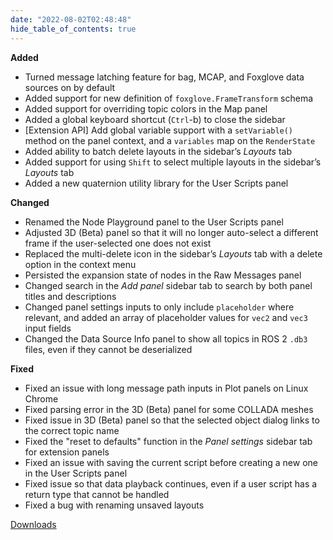 ```yaml
---
date: "2022-08-02T02:48:48"
hide_table_of_contents: true
---
```


**Added**

- Turned message latching feature for bag, MCAP, and Foxglove data sources on by default
- Added support for new definition of `foxglove.FrameTransform` schema
- Added support for overriding topic colors in the Map panel
- Added a global keyboard shortcut (`Ctrl`-b) to close the sidebar
- [Extension API] Add global variable support with a `setVariable()` method on the panel context, and a `variables` map on the `RenderState`
- Added ability to batch delete layouts in the sidebar’s _Layouts_ tab
- Added support for using `Shift` to select multiple layouts in the sidebar’s _Layouts_ tab
- Added a new quaternion utility library for the User Scripts panel

**Changed**

- Renamed the Node Playground panel to the User Scripts panel
- Adjusted 3D (Beta) panel so that it will no longer auto-select a different frame if the user-selected one does not exist
- Replaced the multi-delete icon in the sidebar’s _Layouts_ tab with a delete option in the context menu
- Persisted the expansion state of nodes in the Raw Messages panel
- Changed search in the _Add panel_ sidebar tab to search by both panel titles and descriptions
- Changed panel settings inputs to only include `placeholder` where relevant, and added an array of placeholder values for `vec2` and `vec3` input fields
- Changed the Data Source Info panel to show all topics in ROS 2 `.db3` files, even if they cannot be deserialized

**Fixed**

- Fixed an issue with long message path inputs in Plot panels on Linux Chrome
- Fixed parsing error in the 3D (Beta) panel for some COLLADA meshes
- Fixed issue in 3D (Beta) panel so that the selected object dialog links to the correct topic name
- Fixed the "reset to defaults" function in the _Panel settings_ sidebar tab for extension panels
- Fixed an issue with saving the current script before creating a new one in the User Scripts panel
- Fixed issue so that data playback continues, even if a user script has a return type that cannot be handled
- Fixed a bug with renaming unsaved layouts

[Downloads](https://github.com/foxglove/studio/releases/tag/v1.20.0)
